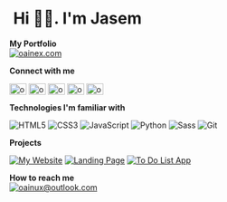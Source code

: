 <h1 align=left">&nbsp;Hi 👋🏻. I'm Jasem</h1>

**My Portfolio** <br>
[![oainex.com](https://img.shields.io/badge/-oainux.com-000000?style=for-the-badge&logo=🧬)](https://oainux.com/)

**Connect with me**
<p align="left">
<a href="https://instagram.com/oainux" target="blank"><img align="center" src="https://raw.githubusercontent.com/rahuldkjain/github-profile-readme-generator/master/src/images/icons/Social/instagram.svg" alt="oainux" height="20" width="30" /></a>
<a href="https://twitter.com/oainux" target="blank"><img align="center" src="https://raw.githubusercontent.com/rahuldkjain/github-profile-readme-generator/master/src/images/icons/Social/twitter.svg" alt="oainux" height="20" width="30" /></a>
<a href="https://linkedin.com/in/oainux" target="blank"><img align="center" src="https://raw.githubusercontent.com/rahuldkjain/github-profile-readme-generator/master/src/images/icons/Social/linked-in-alt.svg" alt="oainux" height="20" width="30" /></a>
<a href="https://codepen.io/oainux" target="blank"><img align="center" src="https://raw.githubusercontent.com/rahuldkjain/github-profile-readme-generator/master/src/images/icons/Social/codepen.svg" alt="oainux" height="20" width="30" /></a>
<a href="https://hashnode.com/oainux" target="blank"><img align="center" src="https://raw.githubusercontent.com/rahuldkjain/github-profile-readme-generator/master/src/images/icons/Social/hashnode.svg" alt="oainux" height="20" width="30" /></a>
</p>


**Technologies I'm familiar with**

![HTML5](https://img.shields.io/badge/-HTML5-000000?style=flat&logo=HTML5)
![CSS3](https://img.shields.io/badge/-CSS3-000000?style=flat&logo=CSS3)
![JavaScript](https://img.shields.io/badge/-JavaScript-000000?style=flat&logo=javascript)
![Python](https://img.shields.io/badge/-Python-000000?style=flat&logo=python)
![Sass](https://img.shields.io/badge/-Sass-000000?style=flat&logo=sass)
![Git](https://img.shields.io/badge/-Git-000000?style=flat&logo=git)

**Projects**

[![My Website](https://img.shields.io/badge/-📖&nbsp;&nbsp;My&nbsp;Portfolio-000000?style=flat)](https://oainux.com/)
[![Landing Page](https://img.shields.io/badge/-📰&nbsp;&nbsp;Landing&nbsp;Page-000000?style=flat)](https://grand-alpaca-63c44c.netlify.app/)
[![To Do List App](https://img.shields.io/badge/-📝&nbsp;&nbsp;To&nbsp;Do&nbsp;List&nbsp;App-000000?style=flat)](https://oainux-todo.netlify.app/)

**How to reach me** <br>
[![oainux@outlook.com](https://img.shields.io/badge/-oainux@outlook.com-000000?style=for-the-badge&logo=🧬)](mailto:oainux@outlook.com)
